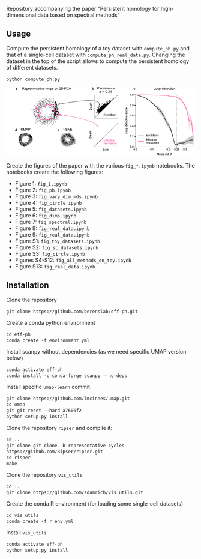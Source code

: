 Repository accompanying the paper "Persistent homology for high-dimensional data based on spectral methods"

## Usage
Compute the persistent homology of a toy dataset with `compute_ph.py` and that of a single-cell dataset with `compute_ph_real_data.py`.
Changing the dataset in the top of the script allows to compute the persistent homology of different datasets.
```
python compute_ph.py
```

<img width="600" alt="PH with Effective resistance vs Euclidean distance on Circle" src="/figures/fig_1.pdf">


Create the figures of the paper with the various `fig_*.ipynb` notebooks. The notebooks create the following figures:
- Figure 1: `fig_1.ipynb`
- Figure 2: `fig_ph.ipynb`
- Figure 3: `fig_vary_dim_mds.ipynb`
- Figure 4: `fig_circle.ipynb`
- Figure 5: `fig_datasets.ipynb`
- Figure 6: `fig_dims.ipynb`
- Figure 7: `fig_spectral.ipynb`
- Figure 8: `fig_real_data.ipynb`
- Figure 9: `fig_real_data.ipynb`
- Figure S1: `fig_toy_datasets.ipynb`
- Figure S2: `fig_sc_datasets.ipynb`
- Figure S3: `fig_circle.ipynb`
- Figures S4-S12: `fig_all_methods_on_toy.ipynb`
- Figure S13: `fig_real_data.ipynb`


## Installation
Clone the repository
```
git clone https://github.com/berenslab/eff-ph.git
```

Create a conda python environment
```
cd eff-ph
conda create -f environment.yml
```

Install scanpy without dependencies (as we need specific UMAP version below)
```
conda activate eff-ph
conda install -c conda-forge scanpy --no-deps
``` 

Install specific `umap-learn` commit
```
git clone https://github.com/lmcinnes/umap.git
cd umap 
git git reset --hard a7606f2
python setup.py install
```

Clone the repository `ripser` and compile it:
```
cd ..
git clone git clone -b representative-cycles https://github.com/Ripser/ripser.git
cd risper
make
``` 


Clone the repository `vis_utils`
```
cd ..
git clone https://github.com/sdamrich/vis_utils.git
```

Create the conda R environment (for loading some single-cell datasets)
```
cd vis_utils
conda create -f r_env.yml
```

Install `vis_utils`
```
conda activate eff-ph
python setup.py install
```


